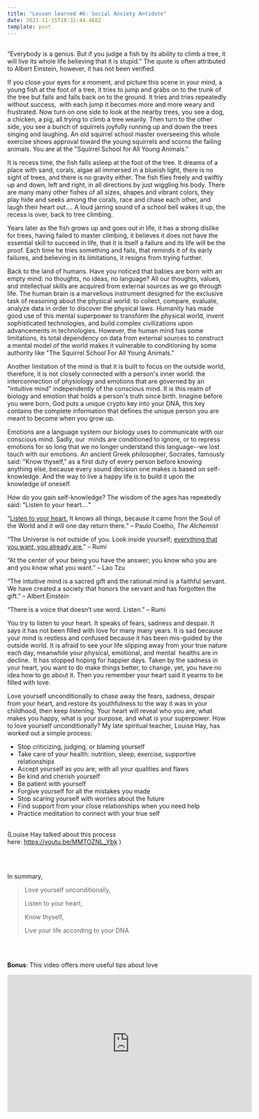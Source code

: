 ```yaml
---
title: "Lesson learned #6: Social Anxiety Antidote"
date: 2021-11-15T18:31:44.468Z
template: post
---
```

\
“Everybody is a genius. But if you judge a fish by its ability to climb a tree, it will live its whole life believing that it is stupid.” The quote is often attributed to Albert Einstein, however, it has not been verified.

If you close your eyes for a moment, and picture this scene in your mind, a young fish at the foot of a tree, it tries to jump and grabs on to the trunk of the tree but fails and falls back on to the ground. It tries and tries repeatedly without success,  with each jump it becomes more and more weary and frustrated. Now turn on one side to look at the nearby trees, you see a dog, a chicken, a pig, all trying to climb a tree wearily. Then turn to the other side, you see a bunch of squirrels joyfully running up and down the trees singing and laughing. An old squirrel school master overseeing this whole exercise shows approval toward the young squirrels and scorns the failing animals. You are at the "Squirrel School for All Young Animals."

It is recess time, the fish falls asleep at the foot of the tree. It dreams of a place with sand, corals, algae all immersed in a blueish light, there is no sight of trees, and there is no gravity either. The fish flies freely and swiftly up and down, left and right, in all directions by just wiggling his body. There are many many other fishes of all sizes, shapes and vibrant colors, they play hide and seeks among the corals, race and chase each other, and laugh their heart out.... A loud jarring sound of a school bell wakes it up, the recess is over, back to tree climbing. 

Years later as the fish grows up and goes out in life, it has a strong dislike for trees, having failed to master climbing, it believes it does not have the essential skill to succeed in life, that it is itself a failure and its life will be the proof. Each time he tries something and fails, that reminds it of its early failures, and believing in its limitations, it resigns from trying further.

Back to the land of humans. Have you noticed that babies are born with an empty mind: no thoughts, no ideas, no language? All our thoughts, values, and intellectual skills are acquired from external sources as we go through life. The human brain is a marvellous instrument designed for the exclusive task of reasoning about the physical world: to collect, compare, evaluate, analyze data in order to discover the physical laws. Humanity has made good use of this mental superpower to transform the physical world, invent sophisticated technologies, and build complex civilizations upon advancements in technologies. However, the human mind has some limitations, its total dependency on data from external sources to construct a mental model of the world makes it vulnerable to conditioning by some authority like "The Squirrel School For All Young Animals." 

Another limitation of the mind is that it is built to focus on the outside world, therefore, it is not closely connected with a person's inner world: the interconnection of physiology and emotions that are governed by an "intuitive mind" independently of the conscious mind. It is this realm of biology and emotion that holds a person's truth since birth. Imagine before you were born, God puts a unique crypto key into your DNA, this key contains the complete information that defines the unique person you are meant to become when you grow up.

Emotions are a language system our biology uses to communicate with our conscious mind. Sadly, our  minds are conditioned to ignore, or to repress emotions for so long that we no longer understand this language--we lost touch with our emotions. An ancient Greek philosopher, Socrates, famously said: "Know thyself," as a first duty of every person before knowing anything else, because every sound decision one makes is based on self-knowledge. And the way to live a happy life is to build it upon the knowledge of oneself. 

How do you gain self-knowledge? The wisdom of the ages has repeatedly said: "Listen to your heart...." 

“[Listen to your heart.](https://healingbrave.com/collections/all/products/the-way-home-poem "The Way Home Handwritten Poetry Print about Following Your Heart by Jennifer Williamson") It knows all things, because it came from the Soul of the World and it will one day return there.” – Paulo Coelho, *The Alchemist*

“The Universe is not outside of you. Look inside yourself; [everything that you want, you already are.](https://healingbrave.com/collections/all/products/belonging-guided-meditation-for-peace "Belonging: A Guided Meditation for Peace and Harmony by Jennifer Williamson")” – Rumi

“At the center of your being you have the answer; you know who you are and you know what you want.” – Lao Tzu

“The intuitive mind is a sacred gift and the rational mind is a faithful servant. We have created a society that honors the servant and has forgotten the gift.” – Albert Einstein

“There is a voice that doesn’t use word. Listen.” – Rumi

You try to listen to your heart. It speaks of fears, sadness and despair. It says it has not been filled with love for many many years. It is sad because your mind is restless and confused because it has been mis-guided by the outside world. It is afraid to see your life slipping away from your true nature each day, meanwhile your physical, emotional, and mental  healths are in decline.  It has stopped hoping for happier days. Taken by the sadness in your heart, you want to do make things better, to change, yet, you have no idea how to go about it. Then you remember your heart said it yearns to be filled with love. 

Love yourself unconditionally to chase away the fears, sadness, despair from your heart, and restore its youthfulness to the way it was in your childhood, then keep listening. Your heart will reveal who you are, what makes you happy, what is your purpose, and what is your superpower. How to love yourself unconditionally? My late spiritual teacher, Louise Hay, has worked out a simple process:

* Stop criticizing, judging, or blaming yourself
* Take care of your health: nutrition, sleep, exercise, supportive relationships 
* Accept yourself as you are, with all your qualities and flaws
* Be kind and cherish yourself
* Be patient with yourself
* Forgive yourself for all the mistakes you made
* Stop scaring yourself with worries about the future
* Find support from your close relationships when you need help
* Practice meditation to connect with your true self

<br/>(Louise Hay talked about this process here: <https://youtu.be/MMTOZNL_Ybk> )

<br/><br/>



In summary, 

> Love yourself unconditionally,
>
> Listen to your heart,
>
> Know thyself,
>
> Live your life according to your DNA



<br/><br/>



**Bonus**: This video offers more useful tips about love 

<iframe width="560" height="315" src="https://www.youtube.com/embed/fIa0U4DMTFs" title="YouTube video player" frameborder="0" allow="accelerometer; autoplay; clipboard-write; encrypted-media; gyroscope; picture-in-picture" allowfullscreen></iframe>